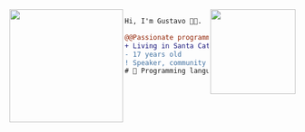<img align="right" height="150" src="https://media.discordapp.net/attachments/721948104701640735/794322774582755338/a7a5872b1c6b154bfa0718a1ab9ed348.gif"/>
<img align="left" height="200" src="https://media.giphy.com/media/ao9DUiTKH60XS/giphy.gif"/>

```diff
Hi, I'm Gustavo 👩‍💻.

@@Passionate programming student.@@
+ Living in Santa Catarina, Brazil 🇧🇷.
- 17 years old
! Speaker, community manager and shitposter
# 📖 Programming languages, web development
```
